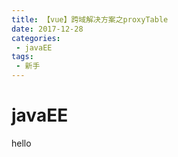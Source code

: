 ```yaml
---
title: 【vue】跨域解决方案之proxyTable
date: 2017-12-28
categories:
 - javaEE
tags:
 - 新手
---
```

# javaEE
hello
